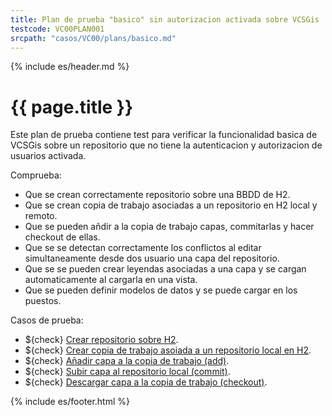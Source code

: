 ```yaml
---
title: Plan de prueba "basico" sin autorizacion activada sobre VCSGis
testcode: VC00PLAN001
srcpath: "casos/VC00/plans/basico.md"
---
```


{% include es/header.md %}

# {{ page.title }}

Este plan de prueba contiene test para verificar la funcionalidad basica de VCSGis sobre 
un repositorio que no tiene la autenticacion y autorizacion de usuarios activada.

Comprueba:
* Que se crean correctamente repositorio sobre una BBDD de H2.
* Que se crean copia de trabajo asociadas a un repositorio en H2 local y remoto.
* Que se pueden añdir a la copia de trabajo capas, commitarlas y hacer checkout de ellas.
* Que se se detectan correctamente los conflictos al editar simultaneamente desde dos usuario una capa del repositorio.
* Que se se pueden crear leyendas asociadas a una capa y se cargan automaticamente al cargarla en una vista.
* Que se pueden definir modelos de datos y se puede cargar en los puestos.

Casos de prueba:
* ${check} [Crear repositorio sobre H2](../CR00/CP000/testVC00CR00CP000.md).
* ${check} [Crear copia de trabajo asoiada a un repositorio local en H2](../CW00/CP000/testVC00CW00CP000.md).
* ${check} [Añadir capa a la copia de trabajo (add)](../AD00/CP000/testVC00AD00CP000.md).
* ${check} [Subir capa al repositorio local (commit)](../CI00/CP000/testVC00CI00CP000.md).
* ${check} [Descargar capa a la copia de trabajo (checkout)](../CO00/CP000/testVC00CO00CP000.md).


{% include es/footer.html %}


